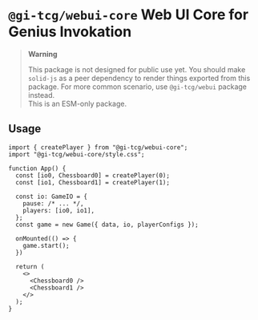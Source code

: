 # `@gi-tcg/webui-core` Web UI Core for Genius Invokation

> **Warning**
>
> This package is not designed for public use yet. You should make `solid-js` as a peer dependency to render things exported from this package. For more common scenario, use `@gi-tcg/webui` package instead.  
> This is an ESM-only package.

## Usage

```tsx
import { createPlayer } from "@gi-tcg/webui-core";
import "@gi-tcg/webui-core/style.css";

function App() {
  const [io0, Chessboard0] = createPlayer(0);
  const [io1, Chessboard1] = createPlayer(1);

  const io: GameIO = {
    pause: /* ... */,
    players: [io0, io1],
  };
  const game = new Game({ data, io, playerConfigs });
  
  onMounted(() => {
    game.start();
  })

  return (
    <>
      <Chessboard0 />
      <Chessboard1 />
    </>
  );
}
```
